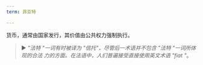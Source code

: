 ```yaml
---
term: 菲亚特

---
```

货币，通常由国家发行，其价值由公共权力强制执行。

> ► *"法特 "一词有时被译为 "信托"，尽管后一术语并不包含 "法特 "一词所体现的合法 力的方面。在法语中，人们普遍接受直接使用英文术语 "fiat "*。
